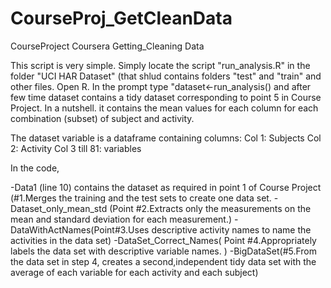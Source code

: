 # CourseProj_GetCleanData
CourseProject Coursera Getting_Cleaning Data

This script is very simple. Simply locate the script "run_analysis.R" in the folder "UCI HAR Dataset" (that shlud contains folders "test" and "train" and other files.
Open R. In the prompt type "dataset<-run_analysis() and after few time dataset contains a tidy dataset corresponding to point 5 in Course Project. In a nutshell. it contains the mean values for each column for each combination (subset) of subject and activity.

The dataset variable is a dataframe containing columns:
Col 1: Subjects
Col 2: Activity
Col 3 till 81: variables

In the code, 

-Data1 (line 10) contains the dataset as required in point 1 of Course Project (#1.Merges the training and the test sets to create one data set.
-Dataset_only_mean_std (Point #2.Extracts only the measurements on the mean and standard deviation for each measurement.)
-DataWithActNames(Point#3.Uses descriptive activity names to name the activities in the data set)
-DataSet_Correct_Names( Point #4.Appropriately labels the data set with descriptive variable names. )
-BigDataSet(#5.From the data set in step 4, creates a second,independent tidy data set with the average of each variable for each activity and each subject)
